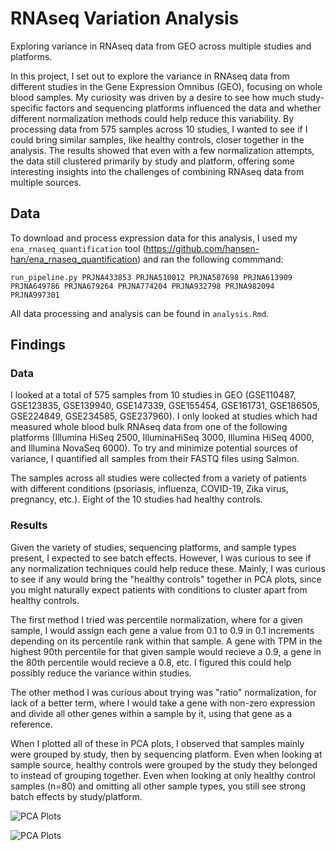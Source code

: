 # RNAseq Variation Analysis
Exploring variance in RNAseq data from GEO across multiple studies and platforms.

In this project, I set out to explore the variance in RNAseq data from different studies in the Gene Expression Omnibus (GEO), focusing on whole blood samples. My curiosity was driven by a desire to see how much study-specific factors and sequencing platforms influenced the data and whether different normalization methods could help reduce this variability. By processing data from 575 samples across 10 studies, I wanted to see if I could bring similar samples, like healthy controls, closer together in the analysis. The results showed that even with a few normalization attempts, the data still clustered primarily by study and platform, offering some interesting insights into the challenges of combining RNAseq data from multiple sources.

## Data
To download and process expression data for this analysis, I used my `ena_rnaseq_quantification` tool (https://github.com/hansen-han/ena_rnaseq_quantification) and ran the following commmand:

```run_pipeline.py PRJNA433853 PRJNA510012 PRJNA587698 PRJNA613909 PRJNA649786 PRJNA679264 PRJNA774204 PRJNA932798 PRJNA982094 PRJNA997301```

All data processing and analysis can be found in `analysis.Rmd`. 

## Findings
### Data
I looked at a total of 575 samples from 10 studies in GEO (GSE110487, GSE123835, GSE139940, GSE147339, GSE155454, GSE161731, GSE186505, GSE224849, GSE234585, GSE237960). I only looked at studies which had measured whole blood bulk RNAseq data from one of the following platforms (Illumina HiSeq 2500, IlluminaHiSeq 3000, Illumina HiSeq 4000, and Illumina NovaSeq 6000). To try and minimize potential sources of variance, I quantified all samples from their FASTQ files using Salmon. 

The samples across all studies were collected from a variety of patients with different conditions (psoriasis, influenza, COVID-19, Zika virus, pregnancy, etc.). Eight of the 10 studies had healthy controls. 

### Results
Given the variety of studies, sequencing platforms, and sample types present, I expected to see batch effects. However, I was curious to see if any normalization techniques could help reduce these. Mainly, I was curious to see if any would bring the "healthy controls" together in PCA plots, since you might naturally expect patients with conditions to cluster apart from healthy controls. 

The first method I tried was percentile normalization, where for a given sample, I would assign each gene a value from 0.1 to 0.9 in 0.1 increments depending on its percentile rank within that sample. A gene with TPM in the highest 90th percentile for that given sample would recieve a 0.9, a gene in the 80th percentile would recieve a 0.8, etc. I figured this could help possibly reduce the variance within studies. 

The other method I was curious about trying was "ratio" normalization, for lack of a better term, where I would take a gene with non-zero expression and divide all other genes within a sample by it, using that gene as a reference. 

When I plotted all of these in PCA plots, I observed that samples mainly were grouped by study, then by sequencing platform. Even when looking at sample source, healthy controls were grouped by the study they belonged to instead of grouping together. Even when looking at only healthy control samples (n=80) and omitting all other sample types, you still see strong batch effects by study/platform.

![PCA Plots](pca_plots.png)

![PCA Plots](healthy_pca_plots.png)


